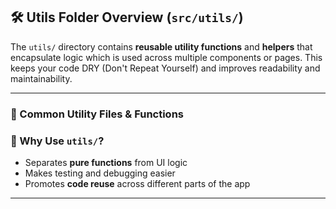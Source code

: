 ## 🛠 Utils Folder Overview (`src/utils/`)

The `utils/` directory contains **reusable utility functions** and **helpers** that encapsulate logic which is used across multiple components or pages. This keeps your code DRY (Don't Repeat Yourself) and improves readability and maintainability.

---

### 📁 Common Utility Files & Functions

### 🧠 Why Use `utils/`?

- Separates **pure functions** from UI logic
- Makes testing and debugging easier
- Promotes **code reuse** across different parts of the app

---
